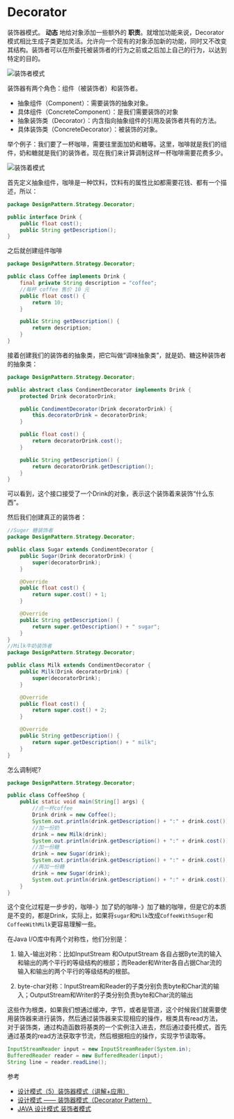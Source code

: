# Decorator
装饰器模式。 **动态** 地给对象添加一些额外的 **职责**。就增加功能来说，Decorator模式相比生成子类更加灵活。允许向一个现有的对象添加新的功能，同时又不改变其结构。装饰者可以在所委托被装饰者的行为之前或之后加上自己的行为，以达到特定的目的。



![装饰者模式](https://ws1.sinaimg.cn/large/006tNbRwly1fx41j36e1oj30eo0dogmc.jpg)


装饰器有两个角色：组件（被装饰者）和装饰者。
* 抽象组件（Component）：需要装饰的抽象对象。
* 具体组件（ConcreteComponent）：是我们需要装饰的对象
* 抽象装饰类（Decorator）：内含指向抽象组件的引用及装饰者共有的方法。
* 具体装饰类（ConcreteDecorator）：被装饰的对象。


举个例子：我们要了一杯咖啡，需要往里面加奶和糖等。这里，咖啡就是我们的组件，奶和糖就是我们的装饰者。现在我们来计算调制这样一杯咖啡需要花费多少。

![装饰着模式](http://img.blog.csdn.net/20160523113517058)


首先定义抽象组件，咖啡是一种饮料，饮料有的属性比如都需要花钱、都有一个描述，所以：
```Java
package DesignPattern.Strategy.Decorator;

public interface Drink {
    public float cost();
    public String getDescription();
}
```
之后就创建组件咖啡
```Java
package DesignPattern.Strategy.Decorator;

public class Coffee implements Drink {
    final private String description = "coffee";
    //每杯 coffee 售价 10 元
    public float cost() {
        return 10;
    }

    public String getDescription() {
        return description;
    }
}
```


接着创建我们的装饰者的抽象类，把它叫做“调味抽象类”，就是奶、糖这种装饰者的抽象类：
```Java
package DesignPattern.Strategy.Decorator;

public abstract class CondimentDecorator implements Drink {
    protected Drink decoratorDrink;

    public CondimentDecorator(Drink decoratorDrink) {
        this.decoratorDrink = decoratorDrink;
    }

    public float cost() {
        return decoratorDrink.cost();
    }

    public String getDescription() {
        return decoratorDrink.getDescription();
    }
}
```
可以看到，这个接口接受了一个Drink的对象，表示这个装饰着来装饰“什么东西”。

然后我们创建真正的装饰者：
```Java
//Suger 糖装饰者
package DesignPattern.Strategy.Decorator;

public class Sugar extends CondimentDecorator {
    public Sugar(Drink decoratorDrink) {
        super(decoratorDrink);
    }

    @Override
    public float cost() {
        return super.cost() + 1;
    }

    @Override
    public String getDescription() {
        return super.getDescription() + " sugar";
    }
}
//Milk牛奶装饰者
package DesignPattern.Strategy.Decorator;

public class Milk extends CondimentDecorator {
    public Milk(Drink decoratorDrink) {
        super(decoratorDrink);
    }

    @Override
    public float cost() {
        return super.cost() + 2;
    }

    @Override
    public String getDescription() {
        return super.getDescription() + " milk";
    }
}
```

怎么调制呢?
```Java
package DesignPattern.Strategy.Decorator;

public class CoffeeShop {
    public static void main(String[] args) {
        //点一杯coffee
        Drink drink = new Coffee();
        System.out.println(drink.getDescription() + ":" + drink.cost());
        //加一份奶
        drink = new Milk(drink);
        System.out.println(drink.getDescription() + ":" + drink.cost());
        //加一份糖
        drink = new Sugar(drink);
        System.out.println(drink.getDescription() + ":" + drink.cost());
        //再加一份糖
        drink = new Sugar(drink);
        System.out.println(drink.getDescription() + ":" + drink.cost());
    }
}
```
这个变化过程是一步步的，咖啡-》加了奶的咖啡-》加了糖的咖啡，但是它的本质是不变的，都是Drink，实际上，如果将`sugar`和`Milk`改成`CoffeeWithSuger`和`CoffeeWithMilk`更容易理解一些。

在Java I/O库中有两个对称性，他们分别是：
1. 输入-输出对称：比如InputStream 和OutputStream 各自占据Byte流的输入和输出的两个平行的等级结构的根部；而Reader和Writer各自占据Char流的输入和输出的两个平行的等级结构的根部。

2. byte-char对称：InputStream和Reader的子类分别负责byte和Char流的输入；OutputStream和Writer的子类分别负责byte和Char流的输出


这些作为根类，如果我们想通过缓冲，字节，或者是管道，这个时候我们就需要使用装饰器来进行装饰，然后通过装饰器来实现相应的操作，根类具有read方法，对于装饰类，通过构造函数将基类的一个实例注入进去，然后通过委托模式，首先通过基类的read方法获取字节流，然后根据相应的操作，实现字节读取等。
```Java
InputStreamReader input = new InputStreamReader(System.in);
BufferedReader reader = new BufferedReader(input);
String line = reader.readLine();
```


参考
* [设计模式（5）装饰器模式（讲解+应用）](https://segmentfault.com/a/1190000003796704)
* [ 设计模式 —— 装饰器模式（Decorator Pattern）](http://blog.csdn.net/wwh578867817/article/details/51480441)
* [JAVA 设计模式 装饰者模式](http://www.cnblogs.com/jingmoxukong/p/4226237.html)
